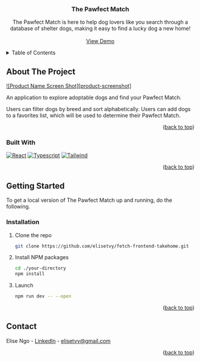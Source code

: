 <!-- Improved compatibility of back to top link: See: https://github.com/othneildrew/Best-README-Template/pull/73 -->

<a name="readme-top"></a>

<!--
*** Thanks for checking out the Best-README-Template. If you have a suggestion
*** that would make this better, please fork the repo and create a pull request
*** or simply open an issue with the tag "enhancement".
*** Don't forget to give the project a star!
*** Thanks again! Now go create something AMAZING! :D
-->

<!-- PROJECT SHIELDS -->
<!--
*** I'm using markdown "reference style" links for readability.
*** Reference links are enclosed in brackets [ ] instead of parentheses ( ).
*** See the bottom of this document for the declaration of the reference variables
*** for contributors-url, forks-url, etc. This is an optional, concise syntax you may use.
*** https://www.markdownguide.org/basic-syntax/#reference-style-links
-->

<!-- PROJECT LOGO -->
<br />
<div align="center">

<h3 align="center">The Pawfect Match</h3>

  <p align="center">
    The Pawfect Match is here to help dog lovers like you search through a database of shelter dogs, making it easy to find a lucky dog a new home!
    <br />
    <br />
    <a href="https://fetch-pawfectmatch.netlify.app/">View Demo</a>
  </p>
</div>

<!-- TABLE OF CONTENTS -->
<details>
  <summary>Table of Contents</summary>
  <ol>
    <li>
      <a href="#about-the-project">About The Project</a>
      <ul>
        <li><a href="#built-with">Built With</a></li>
      </ul>
    </li>
    <li>
      <a href="#getting-started">Getting Started</a>
      <ul>
        <li><a href="#installation">Installation</a></li>
      </ul>
    </li>
    <li><a href="#contact">Contact</a></li>
  </ol>
</details>

<!-- ABOUT THE PROJECT -->

## About The Project

[![Product Name Screen Shot][product-screenshot]](https://example.com)

An application to explore adoptable dogs and find your Pawfect Match.

Users can filter dogs by breed and sort alphabetically. Users can add dogs to a favorites list, which will be used to determine their Pawfect Match.

<p align="right">(<a href="#readme-top">back to top</a>)</p>

### Built With

[![React][React.js]][React-url]
[![Typescript][Typescript-lang]][TypeScript-url]
[![Tailwind][Tailwind-css]][Tailwind-url]

<p align="right">(<a href="#readme-top">back to top</a>)</p>

<!-- GETTING STARTED -->

## Getting Started

To get a local version of The Pawfect Match up and running, do the following.

### Installation

1. Clone the repo
   ```sh
   git clone https://github.com/elisetvy/fetch-frontend-takehome.git
   ```
2. Install NPM packages
   ```sh
   cd ./your-directory
   npm install
   ```
3. Launch
   ```sh
   npm run dev -- --open
   ```

<p align="right">(<a href="#readme-top">back to top</a>)</p>

<!-- CONTACT -->

## Contact

Elise Ngo - [LinkedIn](https://linkedin.com/en/elisengo) - elisetvy@gmail.com

<p align="right">(<a href="#readme-top">back to top</a>)</p>

<!-- MARKDOWN LINKS & IMAGES -->
<!-- https://www.markdownguide.org/basic-syntax/#reference-style-links -->

[React.js]: https://img.shields.io/badge/React-20232A?style=for-the-badge&logo=react&logoColor=61DAFB
[React-url]: https://reactjs.org/
[Typescript-lang]: https://img.shields.io/badge/TypeScript-007ACC?style=for-the-badge&logo=typescript&logoColor=white
[Typescript-url]: https://www.typescriptlang.org/
[Tailwind-css]: https://img.shields.io/badge/Tailwind_CSS-38B2AC?style=for-the-badge&logo=tailwind-css&logoColor=white
[Tailwind-url]: https://tailwindcss.com/

